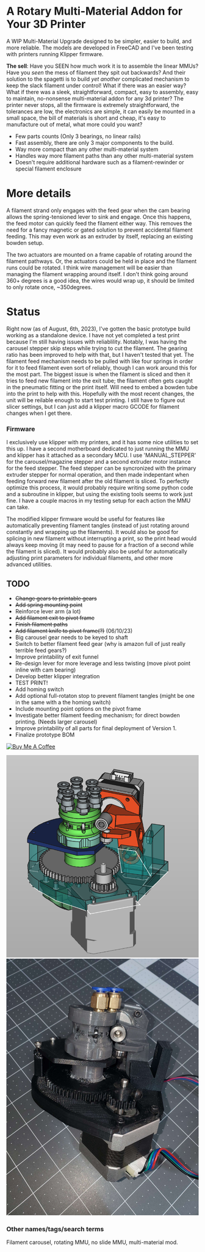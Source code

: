 # A Rotary Multi-Material Addon for Your 3D Printer
A WIP Multi-Material Upgrade designed to be simpler, easier to build, and more reliable. The models are developed in FreeCAD and I've been testing with printers running Klipper firmware. 

**The sell**: Have you SEEN how much work it is to assemble the linear MMUs? Have you _seen_ the mess of filament they spit out backwards? And their solution to the spagetti is to build _yet another_ complicated mechanism to keep the slack filament under control! What if there was an easier way? What if there was a sleek, straightforward, compact, easy to assembly, easy to maintain, no-nonsense multi-material addon for any 3d printer? The printer never stops, all the firmware is extremely straightforward, the tolerances are low, the electronics are simple, it can easily be mounted in a small space, the bill of materials is short and cheap, it's easy to manufacture out of metal, what more could you want? 

- Few parts counts (Only 3 bearings, no linear rails)
- Fast assembly, there are only 3 major components to the build.
- Way more compact than any other multi-material system
- Handles way more filament paths than any other multi-material system
- Doesn't require additional hardware such as a filament-rewinder or special filament enclosure

# More details
A filament strand only engages with the feed gear when the cam bearing allows the spring-tensioned lever to sink and engage. Once this happens, the feed motor can quickly feed the filament either way. This removes the need for a fancy magnetic or gated solution to prevent accidental filament feeding. This may even work as an extruder by itself, replacing an existing bowden setup.

The two actuators are mounted on a frame capable of rotating around the filament pathways. Or, the actuators could be held in place and the filament runs could be rotated. I think wire management will be easier than managing the filament wrapping around itself. I don't think going around 360+ degrees is a good idea, the wires would wrap up, it should be limited to only rotate once, ~350degrees. 

# Status
Right now (as of August, 6th, 2023), I've gotten the basic prototype build working as a standalone device. I have not yet completed a test print because I'm still having issues with reliablility. Notably, I was having the carousel stepper skip steps while trying to cut the filament. The gearing ratio has been improved to help with that, but I haven't tested that yet. The filament feed mechanism needs to be pulled with like four springs in order for it to feed filament even sort of reliably, though I can work around this for the most part. The biggest issue is when the filament is sliced and then it tries to feed new filament into the exit tube; the filament often gets caught in the pneumatic fitting or the print itself. Will need to embed a bowden tube into the print to help with this. Hopefully with the most recent changes, the unit will be reilable enough to start test printing. I still have to figure out slicer settings, but I can just add a klipper macro GCODE for filament changes when I get there. 

### Firmware
I exclusively use klipper with my printers, and it has some nice utilities to set this up. I have a second motherboard dedicated to just running the MMU and klipper has it attached as a secondary MCU. I use 'MANUAL_STEPPER' for the carousel/magazine stepper and a second extruder motor instance for the feed stepper. The feed stepper can be syncronized with the primary extruder stepper for normal operation, and then made indepentant when feeding forward new filament after the old filament is sliced. To perfectly optimize this process, it would probably require writing some python code and a subroutine in klipper, but using the existing tools seems to work just fine. I have a couple macros in my testing setup for each action the MMU can take. 

The modified klipper firmware would be useful for features like automatically preventing filament tangles (instead of just rotating around constantly and wrapping up the filaments). It would also be good for splicing in new filament without interrupting a print, so the print head would always keep moving (it may need to pause for a fraction of a second while the filament is sliced). It would probably also be useful for automatically adjusting print parameters for individual filaments, and other more advanced utilities. 

## TODO
- ~~Change gears to printable gears~~
- ~~Add spring mounting point~~
- Reinforce lever arm (a lot)
- ~~Add filament exit to pivot frame~~
- ~~Finish filament paths~~
- ~~Add filament knife to pivot frame(?)~~
(06/10/23)
- Big carousel gear needs to be keyed to shaft
- Switch to better filament feed gear (why is amazon full of just really terrible feed gears?)
- Improve printability of exit funnel
- Re-design lever for more leverage and less twisting (move pivot point inline with cam bearing)
- Develop better klipper integration
- TEST PRINT!
- Add homing switch
- Add optional full-rotaton stop to prevent filament tangles (might be one in the same with a the homing switch)
- Include mounting point options on the pivot frame
- Investigate better filament feeding mechanism; for direct bowden printing. (Needs larger carousel)
- Improve printability of all parts for final deployment of Version 1.
- Finalize prototype BOM


<a href="https://bmc.link/zackwhitlock" target="_blank"><img src="https://cdn.buymeacoffee.com/buttons/default-orange.png" alt="Buy Me A Coffee" height="41" width="174"></a>

![Mockup Image](Images/Prototype_1.png)
![Build Image](Images/PrototypeBuild.jpg)

### Other names/tags/search terms
Filament carousel, rotating MMU, no slide MMU, multi-material mod.
